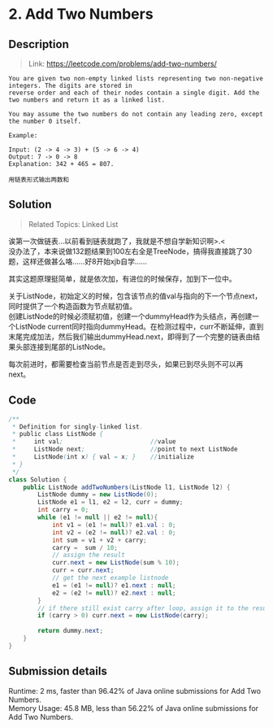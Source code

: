 # 2. Add Two Numbers

## Description
> Link: https://leetcode.com/problems/add-two-numbers/

```
You are given two non-empty linked lists representing two non-negative integers. The digits are stored in 
reverse order and each of their nodes contain a single digit. Add the two numbers and return it as a linked list.

You may assume the two numbers do not contain any leading zero, except the number 0 itself.

Example:

Input: (2 -> 4 -> 3) + (5 -> 6 -> 4)
Output: 7 -> 0 -> 8
Explanation: 342 + 465 = 807.

用链表形式输出两数和

```


## Solution

> Related Topics: Linked List

诶第一次做链表...以前看到链表就跑了，我就是不想自学新知识啊>.< <br>
没办法了，本来说做132题结果到100左右全是TreeNode，搞得我直接跳了30题，这样还做甚么咯……好8开始xjb自学……

其实这题原理挺简单，就是依次加，有进位的时候保存，加到下一位中。

关于ListNode，初始定义的时候，包含该节点的值val与指向的下一个节点next，同时提供了一个构造函数为节点赋初值。<br>
创建ListNode的时候必须赋初值，创建一个dummyHead作为头结点，再创建一个ListNode current同时指向dummyHead。在检测过程中，curr不断延伸，直到末尾完成加法，然后我们输出dummyHead.next，即得到了一个完整的链表由结果头部连接到尾部的ListNode。

每次前进时，都需要检查当前节点是否走到尽头，如果已到尽头则不可以再next。


## Code

```java
/**
 * Definition for singly-linked list.
 * public class ListNode {
 *     int val;                        //value
 *     ListNode next;                  //point to next ListNode
 *     ListNode(int x) { val = x; }    //initialize
 * }
 */
class Solution {
    public ListNode addTwoNumbers(ListNode l1, ListNode l2) {
        ListNode dummy = new ListNode(0);
        ListNode e1 = l1, e2 = l2, curr = dummy;
        int carry = 0;
        while (e1 != null || e2 != null){
            int v1 = (e1 != null)? e1.val : 0;
            int v2 = (e2 != null)? e2.val : 0;
            int sum = v1 + v2 + carry;
            carry =  sum / 10;
            // assign the result
            curr.next = new ListNode(sum % 10);
            curr = curr.next;
            // get the next example listnode
            e1 = (e1 != null)? e1.next : null;
            e2 = (e2 != null)? e2.next : null;
        }
        // if there still exist carry after loop, assign it to the result
        if (carry > 0) curr.next = new ListNode(carry);
        
        return dummy.next;
    }
}
```

## Submission details
Runtime: 2 ms, faster than 96.42% of Java online submissions for Add Two Numbers.<br>
Memory Usage: 45.8 MB, less than 56.22% of Java online submissions for Add Two Numbers.
